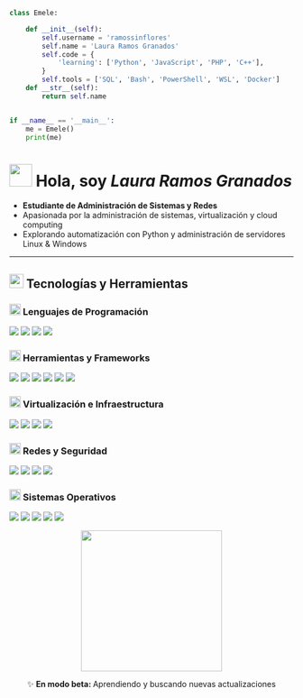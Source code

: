 ```python
class Emele:

    def __init__(self):
        self.username = 'ramossinflores'
        self.name = 'Laura Ramos Granados'
        self.code = {
            'learning': ['Python', 'JavaScript', 'PHP', 'C++'],
        }
        self.tools = ['SQL', 'Bash', 'PowerShell', 'WSL', 'Docker']
    def __str__(self):
        return self.name


if __name__ == '__main__':
    me = Emele()
    print(me)
```

<h1>
  <img src="https://media.giphy.com/media/t1n31R6QKTUvtluAAi/giphy.gif" width="40">
  Hola, soy <em>Laura Ramos Granados</em>
</h1>
<ul>
  <li><strong>Estudiante de Administración de Sistemas y Redes</strong></li>
  <li>Apasionada por la administración de sistemas, virtualización y cloud computing</li>
  <li>Explorando automatización con Python y administración de servidores Linux & Windows</li>
</ul>

---

<h2>
  <img src="https://media.giphy.com/media/MZRYQAay0x22a1Nt0w/giphy.gif" width="25"> Tecnologías y Herramientas
</h2>

<h3>
  <img src="https://media.giphy.com/media/VhzmzGwhdx7rXW8Rhl/giphy.gif" width="20"> Lenguajes de Programación
</h3>
<p>
<img src="https://img.shields.io/badge/Python-3776AB?style=flat&logo=python&logoColor=white">  
<img src="https://img.shields.io/badge/JavaScript-F7DF1E?style=flat&logo=javascript&logoColor=black">  
<img src="https://img.shields.io/badge/PHP-777BB4?style=flat&logo=php&logoColor=white">  
<img src="https://img.shields.io/badge/C++-00599C?style=flat&logo=c%2B%2B&logoColor=white">  
</p>
<h3>
  <img src="https://media.giphy.com/media/VGK9fcWUoKlkHtU9L7/giphy.gif" width="20"> Herramientas y Frameworks
</h3>
<p>
<img src="https://img.shields.io/badge/Docker-2496ED?style=flat&logo=docker&logoColor=white">  
<img src="https://img.shields.io/badge/Bash-4EAA25?style=flat&logo=gnu-bash&logoColor=white">  
<img src="https://img.shields.io/badge/PowerShell-5391FE?style=flat&logo=powershell&logoColor=white">  
<img src="https://img.shields.io/badge/SQL-4479A1?style=flat&logo=mysql&logoColor=white">  
<img src="https://img.shields.io/badge/WSL-4D4D4D?style=flat&logo=linux&logoColor=white">  
<img src="https://img.shields.io/badge/Containerlab-Network%20Emulation-blue?style=flat&logo=docker&logoColor=white">  
</p>

<h3>
  <img src="https://media.giphy.com/media/LkTxzv2zBPBY3fruSJ/giphy.gif" width="20"> Virtualización e Infraestructura
</h3>
<p>
<img src="https://img.shields.io/badge/Proxmox-E57000?style=flat&logo=proxmox&logoColor=white">  
<img src="https://img.shields.io/badge/VMware-607078?style=flat&logo=vmware&logoColor=white">  
<img src="https://img.shields.io/badge/Nutanix-024DA1?style=flat&logo=nutanix&logoColor=white">  
<img src="https://img.shields.io/badge/VirtualBox-183A61?style=flat&logo=virtualbox&logoColor=white">  
</p>

<h3>
  <img src="https://media.giphy.com/media/mDGE9eimMyNE07QzKu/giphy.gif" width="20"> Redes y Seguridad
</h3>
<p>
<img src="https://img.shields.io/badge/Cisco-1BA0D7?style=flat&logo=cisco&logoColor=white">  
<img src="https://img.shields.io/badge/TCP/IP-004A80?style=flat&logo=gnometerminal&logoColor=white">  
<img src="https://img.shields.io/badge/Networking-0078D7?style=flat&logo=windows-terminal&logoColor=white">
<img src="https://img.shields.io/badge/Topology-Virtual%20Lab-0078D7?style=flat&logo=windows-terminal&logoColor=white">
    
</p>

<h3>
  <img src="https://media.giphy.com/media/lrn0Cp4T2af8L28EJm/giphy.gif" width="20"> Sistemas Operativos
</h3>
<p>
<img src="https://img.shields.io/badge/Linux-FCC624?style=flat&logo=linux&logoColor=black">  
<img src="https://img.shields.io/badge/Windows-0078D6?style=flat&logo=windows&logoColor=white">  
<img src="https://img.shields.io/badge/Ubuntu-E95420?style=flat&logo=ubuntu&logoColor=white">  
<img src="https://img.shields.io/badge/Fedora-294172?style=flat&logo=fedora&logoColor=white">  
<img src="https://img.shields.io/badge/Debian-A81D33?style=flat&logo=debian&logoColor=white">  
</p>
<p align="center">
<img src="https://media0.giphy.com/media/v1.Y2lkPTc5MGI3NjExa3ZwNzQ0MHBtYjRkdmFnZmswdGpqeTVtZHNuMGRyeHExdW5yOWI4OSZlcD12MV9pbnRlcm5hbF9naWZfYnlfaWQmY3Q9cw/9b0dPTdwIw7mJggFTA/giphy.gif" width="250">
</p>

<p align="center">
✨ <strong> En modo beta: </strong>  Aprendiendo y buscando nuevas actualizaciones
</p>
